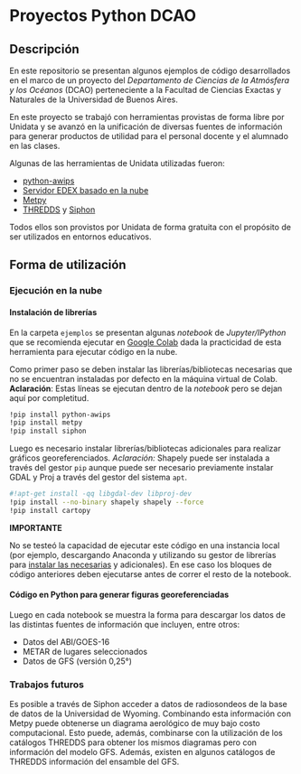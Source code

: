 # Proyectos Python DCAO

## Descripción

En este repositorio se presentan algunos ejemplos de código desarrollados en el marco de un proyecto del *Departamento de Ciencias de la Atmósfera y los Océanos* (DCAO) perteneciente a la Facultad de Ciencias Exactas y Naturales de la Universidad de Buenos Aires.

En este proyecto se trabajó con herramientas provistas de forma libre por Unidata y se avanzó en la unificación de diversas fuentes de información para generar productos de utilidad para el personal docente y el alumnado en las clases.

Algunas de las herramientas de Unidata utilizadas fueron:
- [python-awips](http://unidata.github.io/python-awips/)
- [Servidor EDEX basado en la nube](https://www.unidata.ucar.edu/blogs/news/entry/awips-tips-get-to-know)
- [Metpy](https://unidata.github.io/MetPy/latest/index.html)
- [THREDDS](https://thredds.ucar.edu/thredds/catalog/catalog.html) y [Siphon](https://unidata.github.io/siphon/latest/index.html)

Todos ellos son provistos por Unidata de forma gratuita con el propósito de ser utilizados en entornos educativos.

## Forma de utilización

### Ejecución en la nube

#### Instalación de librerías

En la carpeta `ejemplos` se presentan algunas *notebook* de *Jupyter/IPython* que se recomienda ejecutar en [Google Colab](https://colab.research.google.com/) dada la practicidad de esta herramienta para ejecutar código en la nube.

Como primer paso se deben instalar las librerías/bibliotecas necesarias que no se encuentran instaladas por defecto en la máquina virtual de Colab. **Aclaración**: Estas líneas se ejecutan dentro de la *notebook* pero se dejan aquí por completitud.

```bash
!pip install python-awips
!pip install metpy
!pip install siphon
```

Luego es necesario instalar librerías/bibliotecas adicionales para realizar gráficos georeferenciados. *Aclaración:* Shapely puede ser instalada a través del gestor `pip` aunque puede ser necesario previamente instalar GDAL y Proj a través del gestor del sistema `apt`.

```bash
#!apt-get install -qq libgdal-dev libproj-dev
!pip install --no-binary shapely shapely --force
!pip install cartopy
```

**IMPORTANTE**

No se testeó la capacidad de ejecutar este código en una instancia local (por ejemplo, descargando Anaconda y utilizando su gestor de librerías para [instalar las necesarias](http://unidata.github.io/python-awips/#conda-install) y adicionales). En ese caso los bloques de código anteriores deben ejecutarse antes de correr el resto de la notebook.

#### Código en Python para generar figuras georeferenciadas

Luego en cada notebook se muestra la forma para descargar los datos de las distintas fuentes de información que incluyen, entre otros:

- Datos del ABI/GOES-16
- METAR de lugares seleccionados
- Datos de GFS (versión 0,25°)

### Trabajos futuros

Es posible a través de Siphon acceder a datos de radiosondeos de la base de datos de la Universidad de Wyoming. Combinando esta información con Metpy puede obtenerse un diagrama aerológico de muy bajo costo computacional. Esto puede, además, combinarse con la utilización de los catálogos THREDDS para obtener los mismos diagramas pero con información del modelo GFS. Además, existen en algunos catálogos de THREDDS información del ensamble del GFS.
